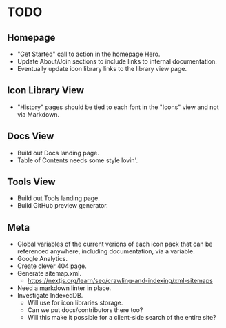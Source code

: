 # TODO

## Homepage

- "Get Started" call to action in the homepage Hero.
- Update About/Join sections to include links to internal documentation.
- Eventually update icon library links to the library view page.

## Icon Library View

- "History" pages should be tied to each font in the "Icons" view and not via Markdown.

## Docs View

- Build out Docs landing page.
- Table of Contents needs some style lovin'.

## Tools View

- Build out Tools landing page.
- Build GitHub preview generator.

## Meta

- Global variables of the current verions of each icon pack that can be referenced anywhere, including documentation, via a variable.
- Google Analytics.
- Create clever 404 page.
- Generate sitemap.xml.
  - https://nextjs.org/learn/seo/crawling-and-indexing/xml-sitemaps
- Need a markdown linter in place.
- Investigate IndexedDB.
  - Will use for icon libraries storage.
  - Can we put docs/contributors there too?
  - Will this make it possible for a client-side search of the entire site?

